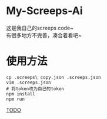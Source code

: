 # My-Screeps-Ai

这是我自己的screeps code~  
有很多地方不完善，凑合着看吧~
# 使用方法
```shell
cp .screeps\ copy.json .screeps.json
vim .screeps.json
# 将token改为自己的token
npm install
npm run
```
[TODO](TODO.md)